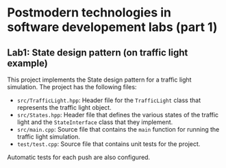 # Postmodern technologies in software developement labs (part 1)

## Lab1: State design pattern (on traffic light example)

This project implements the State design pattern for a traffic light simulation. The project has the following files:

- `src/TrafficLight.hpp`: Header file for the `TrafficLight` class that represents the traffic light object.
- `src/States.hpp`: Header file that defines the various states of the traffic light and the `StateInterface` class that they implement.
- `src/main.cpp`: Source file that contains the `main` function for running the traffic light simulation.
- `test/test.cpp`: Source file that contains unit tests for the project.

Automatic tests for each push are also configured.
